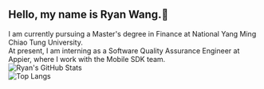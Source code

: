 ## Hello, my name is Ryan Wang.👋
I am currently pursuing a Master's degree in Finance at National Yang Ming Chiao Tung University.  
At present, I am interning as a Software Quality Assurance Engineer at Appier, where I work with the Mobile SDK team.  
![Ryan's GitHub Stats](https://github-readme-stats.vercel.app/api?username=Ryan0911&show_icons=true&theme=holi)  
![Top Langs](https://github-readme-stats.vercel.app/api/top-langs/?username=Ryan0911&theme=holi)
<!--
**Ryan0911/Ryan0911** is a ✨ _special_ ✨ repository because its `README.md` (this file) appears on your GitHub profile.

Here are some ideas to get you started:

- 🔭 I’m currently working on ...
- 🌱 I’m currently learning ...
- 👯 I’m looking to collaborate on ...
- 🤔 I’m looking for help with ...
- 💬 Ask me about ...
- 📫 How to reach me: ...
- 😄 Pronouns: ...
- ⚡ Fun fact: ...
stats ref: https://github.com/anuraghazra/github-readme-stats
-->
